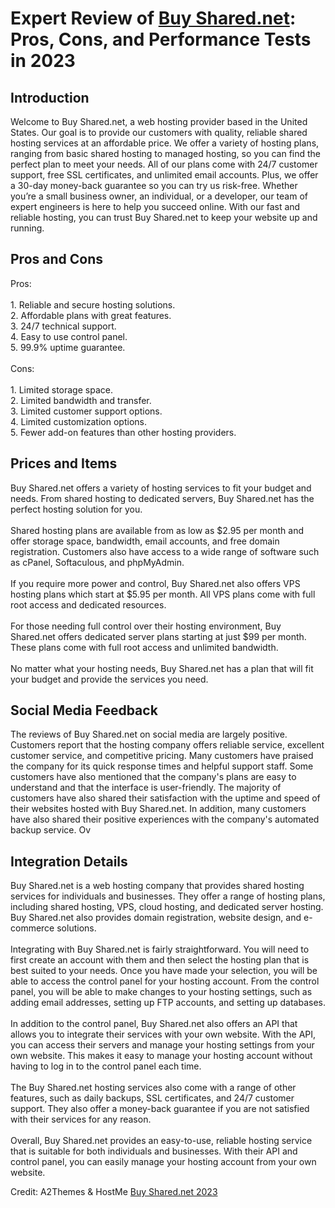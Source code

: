 <h1>Expert Review of <a href="https://a2themes.com/buy-sharednet-reviews">Buy Shared.net</a>: Pros, Cons, and Performance Tests in 2023</h1>
<h2>Introduction</h2>
Welcome to Buy Shared.net, a web hosting provider based in the United States. Our goal is to provide our customers with quality, reliable shared hosting services at an affordable price. We offer a variety of hosting plans, ranging from basic shared hosting to managed hosting, so you can find the perfect plan to meet your needs. All of our plans come with 24/7 customer support, free SSL certificates, and unlimited email accounts. Plus, we offer a 30-day money-back guarantee so you can try us risk-free. Whether you’re a small business owner, an individual, or a developer, our team of expert engineers is here to help you succeed online. With our fast and reliable hosting, you can trust Buy Shared.net to keep your website up and running.
<h2>Pros and Cons</h2>
Pros:<br><br>1. Reliable and secure hosting solutions.<br>2. Affordable plans with great features.<br>3. 24/7 technical support.<br>4. Easy to use control panel.<br>5. 99.9% uptime guarantee.<br><br>Cons:<br><br>1. Limited storage space.<br>2. Limited bandwidth and transfer.<br>3. Limited customer support options.<br>4. Limited customization options.<br>5. Fewer add-on features than other hosting providers.
<h2>Prices and Items</h2>
Buy Shared.net offers a variety of hosting services to fit your budget and needs. From shared hosting to dedicated servers, Buy Shared.net has the perfect hosting solution for you.<br><br>Shared hosting plans are available from as low as $2.95 per month and offer storage space, bandwidth, email accounts, and free domain registration. Customers also have access to a wide range of software such as cPanel, Softaculous, and phpMyAdmin.<br><br>If you require more power and control, Buy Shared.net also offers VPS hosting plans which start at $5.95 per month. All VPS plans come with full root access and dedicated resources.<br><br>For those needing full control over their hosting environment, Buy Shared.net offers dedicated server plans starting at just $99 per month. These plans come with full root access and unlimited bandwidth.<br><br>No matter what your hosting needs, Buy Shared.net has a plan that will fit your budget and provide the services you need.
<h2>Social Media Feedback</h2>
The reviews of Buy Shared.net on social media are largely positive. Customers report that the hosting company offers reliable service, excellent customer service, and competitive pricing. Many customers have praised the company for its quick response times and helpful support staff. Some customers have also mentioned that the company's plans are easy to understand and that the interface is user-friendly. The majority of customers have also shared their satisfaction with the uptime and speed of their websites hosted with Buy Shared.net. In addition, many customers have also shared their positive experiences with the company's automated backup service. Ov
<h2>Integration Details</h2>
Buy Shared.net is a web hosting company that provides shared hosting services for individuals and businesses. They offer a range of hosting plans, including shared hosting, VPS, cloud hosting, and dedicated server hosting. Buy Shared.net also provides domain registration, website design, and e-commerce solutions.<br><br>Integrating with Buy Shared.net is fairly straightforward. You will need to first create an account with them and then select the hosting plan that is best suited to your needs. Once you have made your selection, you will be able to access the control panel for your hosting account. From the control panel, you will be able to make changes to your hosting settings, such as adding email addresses, setting up FTP accounts, and setting up databases.<br><br>In addition to the control panel, Buy Shared.net also offers an API that allows you to integrate their services with your own website. With the API, you can access their servers and manage your hosting settings from your own website. This makes it easy to manage your hosting account without having to log in to the control panel each time.<br><br>The Buy Shared.net hosting services also come with a range of other features, such as daily backups, SSL certificates, and 24/7 customer support. They also offer a money-back guarantee if you are not satisfied with their services for any reason.<br><br>Overall, Buy Shared.net provides an easy-to-use, reliable hosting service that is suitable for both individuals and businesses. With their API and control panel, you can easily manage your hosting account from your own website.
<p>Credit: A2Themes & HostMe <a href="https://a2themes.com/buy-sharednet-reviews">Buy Shared.net 2023</a></p>